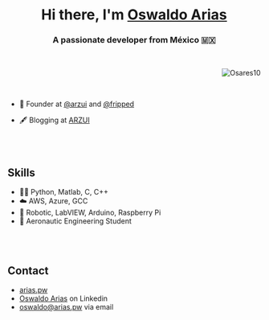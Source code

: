 <h1 align="center">Hi there, I'm <a href="https://arias.pw/" target="_blank">Oswaldo Arias</a></h1>

<h3 align="center">A passionate developer from México 🇲🇽</h3>
<br>
<p align="right"> <img src="https://komarev.com/ghpvc/?username=Osares10" alt="Osares10" /> </p>

<br>

- 🧭 Founder at [@arzui](https://github.com/arzui/) and [@fripped](https://github.com/fripped)

- 🖋️ Blogging at [ARZUI](https://arzui.com/)

<br><br>
## Skills
- 👨‍💻 Python, Matlab, C, C++
- ☁️ AWS, Azure, GCC
- 🤖 Robotic, LabVIEW, Arduino, Raspberry Pi
- 🚀 Aeronautic Engineering Student

<br><br>
## Contact
- [arias.pw](https://arias.pw/)
- [Oswaldo Arias](https://linkedin.com/in/oswaldoarias/) on Linkedin
- [oswaldo@arias.pw](mailto:oswaldo@arias.pw) via email
